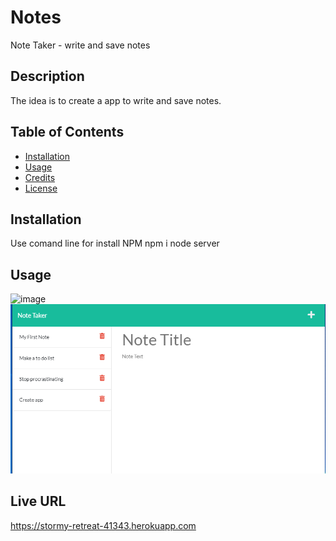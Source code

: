 # Notes
Note Taker -  write and save notes

## Description

The idea is to create a app to write and save notes.  

## Table of Contents 



- [Installation](#installation)
- [Usage](#usage)
- [Credits](#credits)
- [License](#license)


## Installation
Use comand line for install NPM 
npm i
node server

## Usage
![image](https://user-images.githubusercontent.com/57916204/151489145-2ae63faa-37d0-4f91-ae5b-fe8cc426ab55.png)
![image](https://github.com/tallerdeldiablo/Notes/blob/main/public/images/page-1.png?raw=true)

## Live URL

https://stormy-retreat-41343.herokuapp.com
